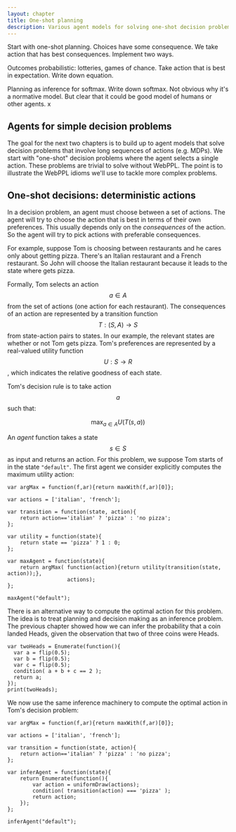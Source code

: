```yaml
---
layout: chapter
title: One-shot planning
description: Various agent models for solving one-shot decision problems. 
---
```


Start with one-shot planning. Choices have some consequence. We take action that has best consequences. Implement two ways.

Outcomes probabilistic: lotteries, games of chance. Take action that is best in expectation. Write down equation.

Planning as inference for softmax. Write down softmax. Not obvious why it's a normative model. But clear that it could be good model of humans or other agents. x

## Agents for simple decision problems

The goal for the next two chapters is to build up to agent models that solve decision problems that involve long sequences of actions (e.g. MDPs). We start with "one-shot" decision problems where the agent selects a single action. These problems are trivial to solve without WebPPL. The point is to illustrate the WebPPL idioms we'll use to tackle more complex problems. 

## One-shot decisions: deterministic actions
In a decision problem, an agent must choose between a set of actions. The agent will try to choose the action that is best in terms of their own preferences. This usually depends only on the *consequences* of the action. So the agent will try to pick actions with preferable consequences.

For example, suppose Tom is choosing between restaurants and he cares only about getting pizza. There's an Italian restaurant and a French restaurant. So John will choose the Italian restaurant because it leads to the state where gets pizza.

Formally, Tom selects an action $$a \in A$$ from the set of actions (one action for each restaurant). The consequences of an action are represented by a transition function $$T:(S,A) \to S$$ from state-action pairs to states. In our example, the relevant states are whether or not Tom gets pizza. Tom's preferences are represented by a real-valued utility function $$U:S \to R$$, which indicates the relative goodness of each state. 

Tom's decision rule is to take action $$a$$ such that:

$$
\max_{a \in A} U(T(s,a))
$$

An *agent* function takes a state $$s \in S$$ as input and returns an action. For this problem, we suppose Tom starts of in the state `"default"`. The first agent we consider explicitly computes the maximum utility action:

~~~~
var argMax = function(f,ar){return maxWith(f,ar)[0]};

var actions = ['italian', 'french'];
  
var transition = function(state, action){
    return action=='italian' ? 'pizza' : 'no pizza';
};
  
var utility = function(state){
    return state == 'pizza' ? 1 : 0;
};

var maxAgent = function(state){
    return argMax( function(action){return utility(transition(state, action));},
                   actions);
};

maxAgent("default");

~~~~

There is an alternative way to compute the optimal action for this problem. The idea is to treat planning and decision making as an inference problem. The previous chapter showed how we can infer the probability that a coin landed Heads, given the observation that two of three coins were Heads. 

~~~~
var twoHeads = Enumerate(function(){
  var a = flip(0.5);
  var b = flip(0.5);
  var c = flip(0.5);
  condition( a + b + c == 2 );
  return a;
});
print(twoHeads);  
~~~~

We now use the same inference machinery to compute the optimal action in Tom's decision problem:

~~~~
var argMax = function(f,ar){return maxWith(f,ar)[0]};

var actions = ['italian', 'french'];
  
var transition = function(state, action){
    return action=='italian' ? 'pizza' : 'no pizza';
};
  
var inferAgent = function(state){
    return Enumerate(function(){
        var action = uniformDraw(actions);
        condition( transition(action) === 'pizza' );
        return action;
    });
};

inferAgent("default");

~~~~
